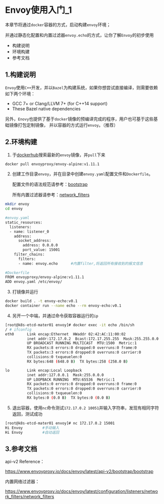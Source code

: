 # Envoy使用入门_1
本章节将通过`docker`容器的方式，启动构建`envoy`环境；

并通过静态化配置和内置过滤器`envoy.echo`的方式，让你了解`Envoy`的初步使用
 
- 构建说明
- 环境构建
- 参考文档

## 1.构建说明

`Envoy`使用`C++`开发，并以`Bazel`为构建系统，如果你想尝试直接编译，则需要依赖如下两个环境：
- GCC 7+ or Clang/LLVM 7+ (for C++14 support)
- These Bazel native dependencies

另外，`Enovy`也提供了基于`docker`镜像的预编译完成的程序，用户也可基于这些基础镜像打包定制镜像， 并以容器的方式运行`envoy`。（推荐）

## 2.环境构建

1) 于[dockerhub](https://hub.docker.com/r/envoyproxy/envoy-alpine)搜索最新的`envoy`镜像，并`pull`下来
```bash
docker pull envoyproxy/envoy-alpine:v1.11.1
```

2) 创建工作目录`envoy`，并在目录中创建`envoy.yaml`配置文件和`Dockerfile`。
   
   配置文件的语法规范请参考：[bootstrap](https://www.envoyproxy.io/docs/envoy/latest/api-v2/bootstrap/bootstrap)
    
   所有内置过滤器请参考：[network_filters](https://www.envoyproxy.io/docs/envoy/latest/configuration/listeners/network_filters/network_filters#config-network-filters)
```bash
mkdir envoy 
cd envoy
    
#envoy.yaml    
static_resources:
  listeners:
  - name: listener_0
    address:
      socket_address:
        address: 0.0.0.0
        port_value: 15001
    filter_chains:
      filters:
      - name: envoy.echo      #内置filter,将返回所有接收到的报文信息   
      
#Dockerfile
FROM envoyproxy/envoy-alpine:v1.11.1
ADD envoy.yaml /etc/envoy/      
```
3) 打镜像并运行
```bash
docker build . -t envoy-echo:v0.1
docker container run --name echo --rm envoy-echo:v0.1
```

4) 另开一个中端，并通过命令获取容器运行的`ip`
```bash
[root@k8s-etcd-mater01 envoy]# docker exec -it echo /bin/sh
/ # ifconfig 
eth0      Link encap:Ethernet  HWaddr 02:42:AC:11:00:02  
          inet addr:172.17.0.2  Bcast:172.17.255.255  Mask:255.255.0.0
          UP BROADCAST RUNNING MULTICAST  MTU:1500  Metric:1
          RX packets:8 errors:0 dropped:0 overruns:0 frame:0
          TX packets:3 errors:0 dropped:0 overruns:0 carrier:0
          collisions:0 txqueuelen:0 
          RX bytes:648 (648.0 B)  TX bytes:258 (258.0 B)

lo        Link encap:Local Loopback  
          inet addr:127.0.0.1  Mask:255.0.0.0
          UP LOOPBACK RUNNING  MTU:65536  Metric:1
          RX packets:0 errors:0 dropped:0 overruns:0 frame:0
          TX packets:0 errors:0 dropped:0 overruns:0 carrier:0
          collisions:0 txqueuelen:0 
          RX bytes:0 (0.0 B)  TX bytes:0 (0.0 B)
```

5) 退出容器，使用`nc`命令测试`172.17.0.2 10051`并输入字符串，发现有相同字符返回，测试成功
```bash
[root@k8s-etcd-mater01 envoy]# nc 172.17.0.2 15001
Hi Envoy         #手动输入
Hi Envoy         #自动返回

```

## 3.参考文档

api-v2 Reference：

https://www.envoyproxy.io/docs/envoy/latest/api-v2/bootstrap/bootstrap

内置网络过滤器：

https://www.envoyproxy.io/docs/envoy/latest/configuration/listeners/network_filters/network_filters